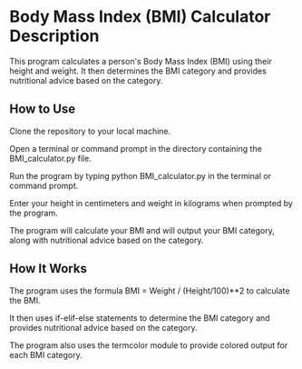# Body Mass Index (BMI) Calculator Description

This program calculates a person's Body Mass Index (BMI) using their height and weight. It then determines the BMI category and provides nutritional advice based on the category.

## How to Use

Clone the repository to your local machine.

Open a terminal or command prompt in the directory containing the BMI_calculator.py file.

Run the program by typing python BMI_calculator.py in the terminal or command prompt.

Enter your height in centimeters and weight in kilograms when prompted by the program.

The program will calculate your BMI and will output your BMI category, along with nutritional advice based on the category.

## How It Works

The program uses the formula BMI = Weight / (Height/100)**2 to calculate the BMI. 

It then uses if-elif-else statements to determine the BMI category and provides nutritional advice based on the category. 

The program also uses the termcolor module to provide colored output for each BMI category.